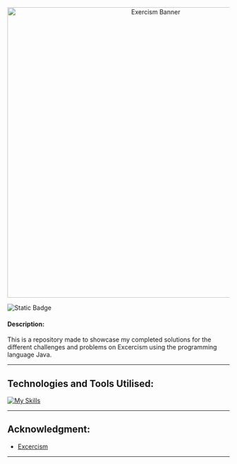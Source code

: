 <div align="center">
<img width="657" alt="Exercism Banner" src="https://github.com/user-attachments/assets/0b20f2fb-3626-4f4c-9962-47b4ba107f76" />
</div>

![Static Badge](https://img.shields.io/badge/made_with-Java-orange)

#### **Description**:
This is a repository made to showcase my completed solutions for the different challenges and problems on Excercism using the programming language Java.

----
## Technologies and Tools Utilised:


[![My Skills](https://skillicons.dev/icons?i=java,vscode)](https://skillicons.dev)

-----
## Acknowledgment:

- [Excercism](https://exercism.org)

---
